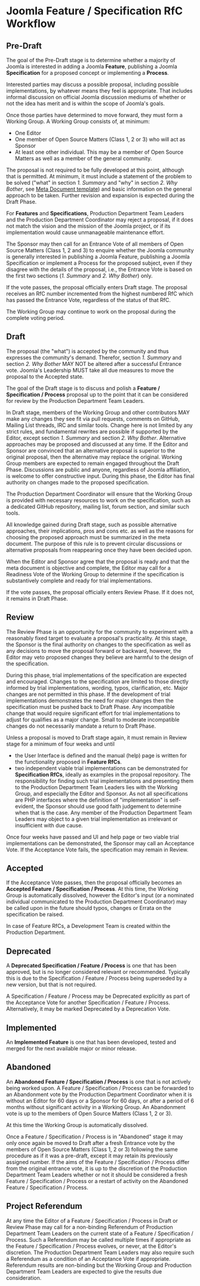 # Joomla Feature / Specification RfC Workflow

## Pre-Draft

The goal of the Pre-Draft stage is to determine whether a majority of Joomla is
interested in adding a Joomla **Feature**, publishing a Joomla **Specification**
for a proposed concept or implementing a **Process**.

Interested parties may discuss a possible proposal, including possible
implementations, by whatever means they feel is appropriate. That includes informal
discussion on official Joomla discussion mediums of whether or not the idea has
merit and is within the scope of Joomla's goals.

Once those parties have determined to move forward, they must form a Working Group.
A Working Group consists of, at minimum:

* One Editor
* One member of Open Source Matters (Class 1, 2 or 3) who will act as Sponsor
* At least one other individual. This may be a member of Open Source Matters
  as well as a member of the general community.

The proposal is not required to be fully developed at this point, although that is
permitted. At minimum, it must include a statement of the problem to be solved
("what" in section *1. Summary* and "why" in section *2. Why Bother*, see
[Meta Document template](../templates/spec-template-meta.md)) and
basic information on the general approach to be taken. Further revision and
expansion is expected during the Draft Phase.

For **Features** and **Specifications**, Production Department Team Leaders and the
Production Department Coordinator may reject a proposal, if it does not match
the vision and the mission of the Joomla project, or if its implementation would
cause unmanageable maintenance effort.

The Sponsor may then call for an Entrance Vote of all members of Open Source 
Matters (Class 1, 2 and 3) to enquire whether the Joomla community is generally
interested in publishing a Joomla Feature, publishing a Joomla Specification or
implement a Process for the proposed subject, even if they disagree with the
details of the proposal, i.e., the Entrance Vote is based on the first two sections
(*1. Summary* and *2. Why Bother*) only.

If the vote passes, the proposal officially enters Draft stage. The proposal
receives an RfC number incremented from the highest numbered RfC
which has passed the Entrance Vote, regardless of the status of that RfC.

The Working Group may continue to work on the proposal during the complete voting
period.

## Draft

The proposal (the "what") is accepted by the community and thus expresses the
community's demand. Therefor, section *1. Summary* and section *2. Why Bother* MAY NOT
be altered after a successful Entrance vote.
Joomla's Leadership MUST take all due measures to move the proposal to the Accepted state.

The goal of the Draft stage is to discuss and polish a **Feature / Specification / Process** 
proposal up to the point that it can be considered for review by the Production 
Department Team Leaders.

In Draft stage, members of the Working Group and other contributors 
MAY make any changes they see fit via
pull requests, comments on GitHub, Mailing List threads, IRC and similar tools.
Change here is not limited by any strict rules, and fundamental rewrites are
possible if supported by the Editor, except section *1. Summary* and section *2. Why Bother*. 
Alternative approaches may be proposed and
discussed at any time. If the Editor and Sponsor are convinced that an alternative
proposal is superior to the original proposal, then the alternative may replace the
original. Working Group members are expected to remain engaged throughout the Draft
Phase. Discussions are public and anyone, regardless of Joomla affiliation, is
welcome to offer constructive input. During this phase, the Editor has final
authority on changes made to the proposed specification.

The Production Department Coordinator will ensure that the Working Group is provided
with necessary resources to work on the specification, such as a dedicated GitHub
repository, mailing list, forum section, and similar such tools.

All knowledge gained during Draft stage, such as possible alternative approaches,
their implications, pros and cons etc. as well as the reasons for choosing the
proposed approach must be summarized in the meta document. The purpose of this rule
is to prevent circular discussions or alternative proposals from reappearing once
they have been decided upon.

When the Editor and Sponsor agree that the proposal is ready and that the meta
document is objective and complete, the Editor may call for a Readiness Vote of the
Working Group to determine if the specification is substantively complete and ready
for trial implementations.

If the vote passes, the proposal officially enters Review Phase. If it does not, it
remains in Draft Phase.

## Review

The Review Phase is an opportunity for the community to experiment with a reasonably
fixed target to evaluate a proposal's practicality. At this stage, the Sponsor is
the final authority on changes to the specification as well as any decisions to move
the proposal forward or backward, however, the Editor may veto proposed changes they
believe are harmful to the design of the specification.

During this phase, trial implementations of the specification are expected and
encouraged. Changes to the specification are limited to those directly informed by
trial implementations, wording, typos, clarification, etc. Major changes are not
permitted in this phase. If the development of trial implementations demonstrates
the need for major changes then the specification must be pushed back to Draft
Phase. Any incompatible change that would require significant effort for trial
implementations to adjust for qualifies as a major change. Small to moderate
incompatible changes do not necessarily mandate a return to Draft Phase.

Unless a proposal is moved to Draft stage again, it must remain in Review stage for
a minimum of four weeks and until

- the User Interface is defined and the manual (help) page is written for the
  functionality proposed in **Feature RfCs**.
- two independent viable trial implementations can be demonstrated for
  **Specification RfCs**, ideally as examples in the proposal repository. The 
  responsibility for finding such trial implementations and presenting them to the 
  Production Department Team Leaders lies with the Working Group, and especially 
  the Editor and Sponsor. As not all specifications are PHP interfaces where the 
  definition of "implementation" is self-evident, the Sponsor should use good 
  faith judgement to  determine when that is the case. Any member of the Production 
  Department Team Leaders may object to a given trial implementation as irrelevant 
  or insufficient with due cause.

Once four weeks have passed and UI and help page or two viable trial implementations
can be demonstrated, the Sponsor may call an Acceptance Vote. If the Acceptance
Vote fails, the specification may remain in Review.

## Accepted

If the Acceptance Vote passes, then the proposal officially becomes an **Accepted
Feature / Specification / Process**. At this time, the Working Group is automatically 
dissolved,  however the Editor's input (or a nominated individual communicated to 
the Production Department Coordinator) may be called upon in the future should 
typos, changes or Errata on the specification be raised.

In case of Feature RfCs, a Development Team is created within the Production
Department. 

## Deprecated

A **Deprecated Specification / Feature / Process** is one that has been approved,
but is no longer 
considered relevant or recommended. Typically this is due to the Specification / Feature / Process 
being superseded by a new version, but that is not required.

A Specification / Feature / Process may be Deprecated explicitly as part of the Acceptance Vote for 
another Specification / Feature / Process. Alternatively, it may be marked Deprecated by a Deprecation 
Vote.

## Implemented

An **Implemented Feature** is one that has been developed, tested and merged for 
the next available major or minor release. 

## Abandoned

An **Abandoned Feature / Specification / Process** is one that is not actively being worked 
upon. A Feature / Specification / Process can be forwarded to an Abandonment vote by the Production 
Department Coordinator when it is without an Editor for 60 days or a Sponsor for
60 days, or after a period of 6 months without significant activity in a Working 
Group. An Abandonment vote is up to the members of Open Source Matters (Class 1, 2 or 3).

At this time the Working Group is automatically dissolved.

Once a Feature / Specification / Process is in "Abandoned" stage it may only once again be 
moved to Draft after a fresh Entrance vote by the members of Open Source Matters (Class 1, 2 or 3) 
following the same procedure as if it was a pre-draft, except it may retain its 
previously assigned number. If the aims of the Feature / Specification / Process differ from 
the original entrance vote, it is up to the discretion of the Production Department 
Team Leaders whether or not it should be considered a fresh Feature / Specification / Process 
or a restart of activity on the Abandoned Feature / Specification / Process.

## Project Referendum

At any time the Editor of a Feature / Specification / Process in Draft or Review Phase may 
call for a non-binding Referendum of Production Department Team Leaders on the 
current state of a Feature / Specification / Process.  Such a Referendum may be called 
multiple times if appropriate as the Feature / Specification / Process evolves, or never, at 
the Editor's discretion. The Production Department Team Leaders may also require 
such a Referendum as a condition of an Acceptance Vote if appropriate.  Referendum 
results are non-binding but the Working Group and Production Department Team 
Leaders are expected to give the results due consideration.
